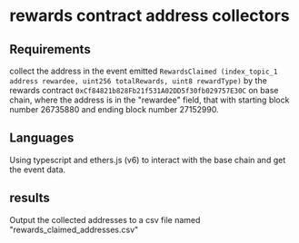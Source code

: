 # rewards contract address collectors 

## Requirements  

collect the address in the event emitted `RewardsClaimed (index_topic_1 address rewardee, uint256 totalRewards, uint8 rewardType)`  by the rewards contract `0xCf84821b828Fb21f531A02DD5f30fb029757E30C`  on base chain, where the address is in the "rewardee" field, that with starting block number 26735880 and ending block number 27152990.

## Languages 
Using typescript and ethers.js (v6) to interact with the base chain and get the event data. 

## results
Output the collected addresses to a csv file named "rewards_claimed_addresses.csv"

